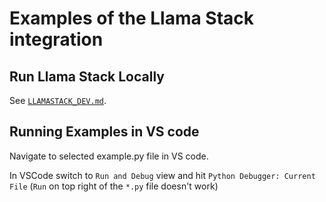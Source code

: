 # Examples of the Llama Stack integration

## Run Llama Stack Locally

See [`LLAMASTACK_DEV.md`](../../../LLAMASTACK_DEV.md).

## Running Examples in VS code

Navigate to selected example.py file in VS code.

In VSCode switch to `Run and Debug` view and hit `Python Debugger: Current File` (`Run` on top right of the `*.py` file doesn't work)